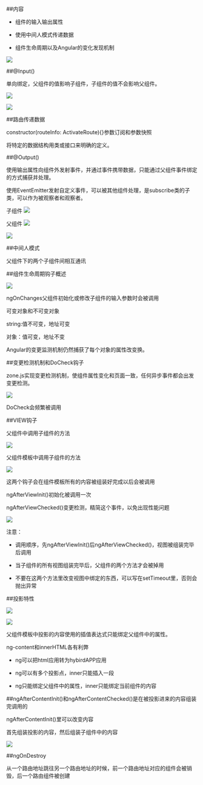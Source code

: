 ##内容

- 组件的输入输出属性

- 使用中间人模式传递数据

- 组件生命周期以及Angular的变化发现机制

![](/assets/360截图20171024124730222.jpg)

##@Input()

单向绑定，父组件的值影响子组件，子组件的值不会影响父组件。

![](/assets/360截图20171023185555902.jpg)

![](/assets/360截图20171023190953066.jpg)



##路由传递数据

constructor(routeInfo: ActivateRoute){}参数订阅和参数快照

将特定的数据结构用类或接口来明确的定义。



##@Output()

使用输出属性向组件外发射事件，并通过事件携带数据，只能通过父组件事件绑定的方式捕获并处理。

使用EventEmitter发射自定义事件，可以被其他组件处理，是subscribe类的子类，可以作为被观察者和观察者。

子组件
![](/assets/360截图20171024124311622.jpg)

父组件
![](/assets/360截图20171024124412445.jpg)

![](/assets/360截图20171024124651382.jpg)



##中间人模式

父组件下的两个子组件间相互通讯





##组件生命周期钩子概述

![](/assets/360截图20171024131829792.jpg)

ngOnChanges父组件初始化或修改子组件的输入参数时会被调用

可变对象和不可变对象

string:值不可变，地址可变 

对象：值可变，地址不变

Angular的变更监测机制仍然捕获了每个对象的属性改变换。






##变更检测机制和DoCheck钩子

zone.js实现变更检测机制，使组件属性变化和页面一致，任何异步事件都会出发变更检测。

![](/assets/360截图20171024143241960.jpg)

DoCheck会频繁被调用






##VIEW钩子

父组件中调用子组件的方法

![](/assets/360截图20171024144639353.jpg)

父组件模板中调用子组件的方法

![](/assets/360截图20171024144957754.jpg)


这两个钩子会在组件模板所有的内容被组装好完成以后会被调用

ngAfterViewInit()初始化被调用一次

ngAfterViewChecked()变更检测，精简这个事件，以免出现性能问题

![](/assets/360截图20171024145939173.jpg)

注意：

- 调用顺序，先ngAfterViewInit()后ngAfterViewChecked()，视图被组装完毕后调用

- 当子组件的所有视图组装完毕后，父组件的两个方法才会被掉用

- 不要在这两个方法里改变视图中绑定的东西，可以写在setTimeout里，否则会抛出异常

 




##投影特性

![](/assets/360截图20171024151059455.jpg)

![](/assets/360截图20171024151133872.jpg)

父组件模板中投影的内容使用的插值表达式只能绑定父组件中的属性。

ng-content和innerHTML各有利弊

- ng可以把html应用转为hybirdAPP应用

- ng可以有多个投影点，inner只能插入一段

- ng只能绑定父组件中的属性，inner只能绑定当前组件的内容






##ngAfterContentInit()和ngAfterContentChecked()是在被投影进来的内容组装完调用的

ngAfterContentInit()里可以改变内容

首先组装投影的内容，然后组装子组件中的内容

![](/assets/360截图20171024155925139.jpg)



##ngOnDestroy

从一个路由地址跳往另一个路由地址的时候，前一个路由地址对应的组件会被销毁，后一个路由组件被创建








































































































